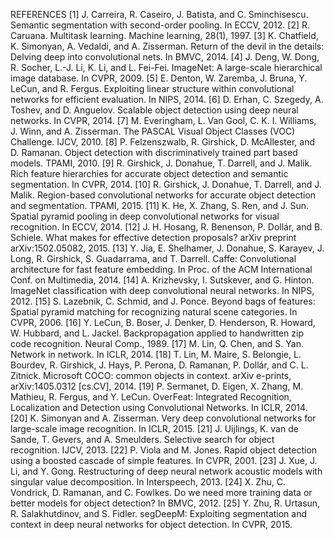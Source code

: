 REFERENCES
[1] J. Carreira, R. Caseiro, J. Batista, and C. Sminchisescu. Semantic segmentation with second-order pooling. In ECCV, 2012.
[2] R. Caruana. Multitask learning. Machine learning, 28(1), 1997.
[3] K. Chatfield, K. Simonyan, A. Vedaldi, and A. Zisserman. Return of the devil in the details: Delving deep into convolutional nets. In BMVC, 2014.
[4] J. Deng, W. Dong, R. Socher, L.-J. Li, K. Li, and L. Fei-Fei. ImageNet: A large-scale hierarchical image database. In CVPR, 2009.
[5] E. Denton, W. Zaremba, J. Bruna, Y. LeCun, and R. Fergus. Exploiting linear structure within convolutional networks for efficient evaluation. In NIPS, 2014.
[6] D. Erhan, C. Szegedy, A. Toshev, and D. Anguelov. Scalable object detection using deep neural networks. In CVPR, 2014.
[7] M. Everingham, L. Van Gool, C. K. I. Williams, J. Winn, and A. Zisserman. The PASCAL Visual Object Classes (VOC) Challenge. IJCV, 2010.
[8] P. Felzenszwalb, R. Girshick, D. McAllester, and D. Ramanan. Object detection with discriminatively trained part based models. TPAMI, 2010.
[9] R. Girshick, J. Donahue, T. Darrell, and J. Malik. Rich feature hierarchies for accurate object detection and semantic segmentation. In CVPR, 2014.
[10] R. Girshick, J. Donahue, T. Darrell, and J. Malik. Region-based convolutional networks for accurate object detection and segmentation. TPAMI, 2015.
[11] K. He, X. Zhang, S. Ren, and J. Sun. Spatial pyramid pooling in deep convolutional networks for visual recognition. In ECCV, 2014.
[12] J. H. Hosang, R. Benenson, P. Dollár, and B. Schiele. What makes for effective detection proposals? arXiv preprint arXiv:1502.05082, 2015.
[13] Y. Jia, E. Shelhamer, J. Donahue, S. Karayev, J. Long, R. Girshick, S. Guadarrama, and T. Darrell. Caffe: Convolutional architecture for fast feature embedding. In Proc. of the ACM International Conf. on Multimedia, 2014.
[14] A. Krizhevsky, I. Sutskever, and G. Hinton. ImageNet classification with deep convolutional neural networks. In NIPS, 2012.
[15] S. Lazebnik, C. Schmid, and J. Ponce. Beyond bags of features: Spatial pyramid matching for recognizing natural scene categories. In CVPR, 2006.
[16] Y. LeCun, B. Boser, J. Denker, D. Henderson, R. Howard, W. Hubbard, and L. Jackel. Backpropagation applied to handwritten zip code recognition. Neural Comp., 1989.
[17] M. Lin, Q. Chen, and S. Yan. Network in network. In ICLR, 2014.
[18] T. Lin, M. Maire, S. Belongie, L. Bourdev, R. Girshick, J. Hays, P. Perona, D. Ramanan, P. Dollár, and C. L. Zitnick. Microsoft COCO: common objects in context. arXiv e-prints, arXiv:1405.0312 [cs.CV], 2014.
[19] P. Sermanet, D. Eigen, X. Zhang, M. Mathieu, R. Fergus, and Y. LeCun. OverFeat: Integrated Recognition, Localization and Detection using Convolutional Networks. In ICLR, 2014.
[20] K. Simonyan and A. Zisserman. Very deep convolutional networks for large-scale image recognition. In ICLR, 2015.
[21] J. Uijlings, K. van de Sande, T. Gevers, and A. Smeulders. Selective search for object recognition. IJCV, 2013.
[22] P. Viola and M. Jones. Rapid object detection using a boosted cascade of simple features. In CVPR, 2001.
[23] J. Xue, J. Li, and Y. Gong. Restructuring of deep neural network acoustic models with singular value decomposition. In Interspeech, 2013.
[24] X. Zhu, C. Vondrick, D. Ramanan, and C. Fowlkes. Do we need more training data or better models for object detection? In BMVC, 2012.
[25] Y. Zhu, R. Urtasun, R. Salakhutdinov, and S. Fidler. segDeepM: Exploiting segmentation and context in deep neural networks for object detection. In CVPR, 2015.
